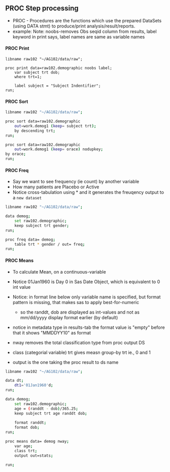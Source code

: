 ## PROC Step processing

* PROC - Procedures are the functions which use the prepared DataSets (using DATA stmt) to produce/print analysis/result/reports.
* example: Note: noobs-removes Obs seqid column from results, label keyword in print says, label names are same as variable names

#### PROC Print
```sas
libname raw102 "~/AG102/data/raw";

proc print data=raw102.demographic noobs label;    
    var subject trt dob;
    where trt=1;
    
    label subject = "Subject Indentifier";
run;
```

#### PROC Sort
```bash
libname raw102 "~/AG102/data/raw";

proc sort data=raw102.demographic 
    out=work.demog1 (keep= subject trt);    
    by descending trt;
run;

proc sort data=raw102.demographic 
    out=work.demog1 (keep= orace) nodupkey;    
by orace;
run;
```

#### PROC Freq
* Say we want to see frequency (ie count) by another variable
* How many patients are Placebo or Active
* Notice cross-tabulation using * and it generates the freuqency output to a `new dataset `

```bash
libname raw102 "~/AG102/data/raw";

data demog;
    set raw102.demographic;
    keep subject trt gender;
run;

proc freq data= demog;
    table trt * gender / out= freq;
run;
```
#### PROC Means
* To calculate Mean, on a continuous-variable
* Notice 01Jan1960 is Day 0 in Sas Date Object, which is equivalent to 0 int value
* Notice: in format line below only variable name is specified, but format pattern is missing, that makes sas to apply best-for-numeric
    * so the randdt, dob are displayed as int-values and not as mm/dd/yyyy display format earlier (by default)
* notice in metadata type in results-tab the format value is "empty" before that it shows "MMDDYY10" as format

* nway removes the total classification type from proc output DS
* class (categorial variable) trt gives measn group-by trt ie., 0 and 1
* output is the one taking the proc result to ds name

```bash
libname raw102 "~/AG102/data/raw";

data dt;
    dt1='01Jan1960'd;   
run;

data demog;
    set raw102.demographic;
    age = (randdt - dob)/365.25;
    keep subject trt age randdt dob;
    
    format randdt;
    format dob;
run;

proc means data= demog nway;
    var age;
    class trt;
    output out=stats;
    
run;
```
